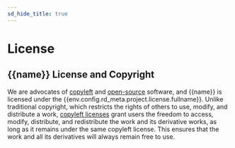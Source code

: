 ```yaml
---
sd_hide_title: true
---
```

# License

## {{name}} License and Copyright
We are advocates of [copyleft](https://copyleft.org/) and [open-source](https://opensource.org/) software, 
and {{name}} is licensed under the {{env.config.rd_meta.project.license.fullname}}. 
Unlike traditional copyright, which restricts the rights of others to use, modify, 
and distribute a work, [copyleft licenses](https://choosealicense.com/licenses/) grant users the freedom to access, modify, 
distribute, and redistribute the work and its derivative works, as long as it remains
under the same copyleft license. This ensures that the work and all its derivatives
will always remain free to use.